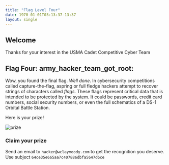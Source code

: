 ```yaml
---
title: "Flag Level Four"
date: 1970-01-01T03:13:37-13:37
layout: single
---
```


## Welcome

Thanks for your interest in the USMA Cadet Competitive Cyber Team

## Flag Four: army_hacker_team_got_root: 

Wow, you found the final flag. *Well done*. In cybersecurity competitions called capture-the-flag, aspring or full
fledge hackers attempt to recover strings of characters called _flags_. These flags represent critical data that
is intended to be protected by the system. It could be passwords, credit card numbers, social security numbers,
or even the full schematics of a DS-1 Orbital Battle Station.

Here is your prize!

![prize](http://images4.fanpop.com/image/photos/22200000/Gifts-gifts-22226532-2048-1536.jpg)

### Claim your prize

Send an email to `hacker@wclaymoody.com` to get the recognition you deserve.
Use subject `64ce35e665aa7c407886dbfa5647d6ce` 
